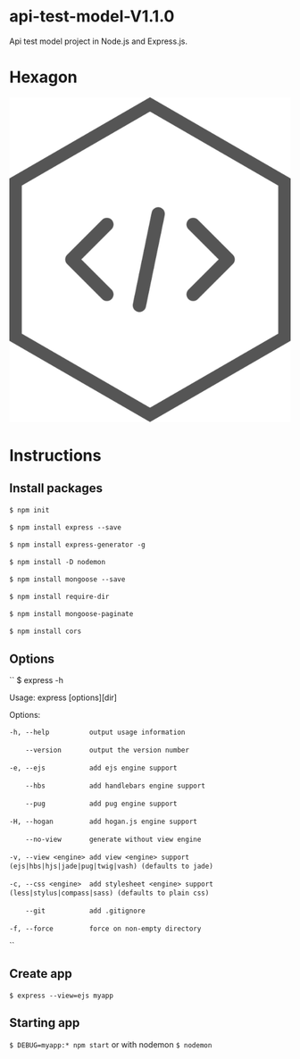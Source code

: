 # api-test-model-V1.1.0
Api test model project in Node.js and Express.js.

# Hexagon

![hexagon {width=30%}](Images/hexagon.png)

# Instructions

## Install packages

``
$ npm init
``

``
$ npm install express --save
``

``
$ npm install express-generator -g
``

``
$ npm install -D nodemon
``

``
$ npm install mongoose --save
``

``
$ npm install require-dir
``

``
$ npm install mongoose-paginate
``

``
$ npm install cors
``
## Options
``
$ express -h

  Usage: express [options][dir]
  
  Options:
  
    -h, --help          output usage information
    
        --version       output the version number
        
    -e, --ejs           add ejs engine support
    
        --hbs           add handlebars engine support
        
        --pug           add pug engine support
        
    -H, --hogan         add hogan.js engine support
    
        --no-view       generate without view engine
        
    -v, --view <engine> add view <engine> support (ejs|hbs|hjs|jade|pug|twig|vash) (defaults to jade)
    
    -c, --css <engine>  add stylesheet <engine> support (less|stylus|compass|sass) (defaults to plain css)
    
        --git           add .gitignore
        
    -f, --force         force on non-empty directory
``
## Create app

``
$ express --view=ejs myapp
``
## Starting app
``
$ DEBUG=myapp:* npm start
``
or with nodemon
``
$ nodemon
``

